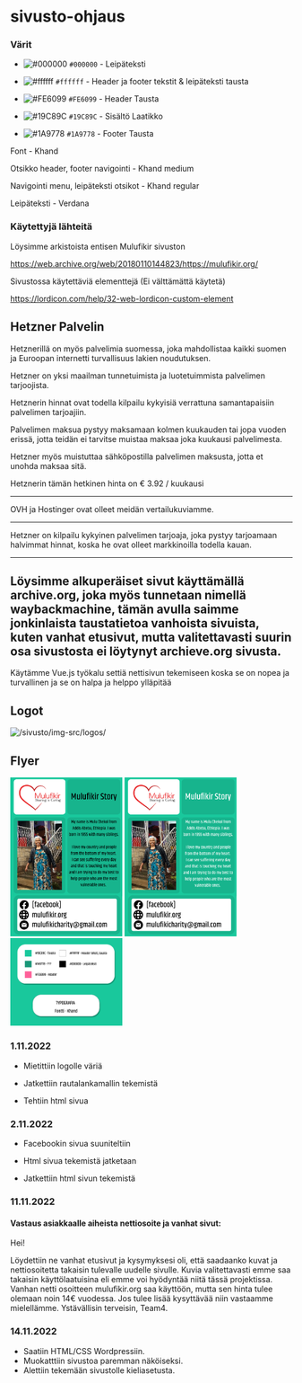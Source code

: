 # sivusto-ohjaus

### Värit

- ![#000000](https://placehold.co/15x15/000000/000000.png) `#000000` - Leipäteksti

- ![#ffffff](https://placehold.co/15x15/ffffff/ffffff.png) `#ffffff` - Header ja footer tekstit & leipäteksti tausta

- ![#FE6099](https://placehold.co/15x15/FE6099/FE6099.png) `#FE6099` - Header Tausta

- ![#19C89C](https://placehold.co/15x15/19C89C/19C89C.png) `#19C89C` - Sisältö Laatikko

- ![#1A9778](https://placehold.co/15x15/1A9778/1A9778.png) `#1A9778` - Footer Tausta

Font - Khand

Otsikko header, footer navigointi - Khand medium

Navigointi menu, leipäteksti otsikot - Khand regular

Leipäteksti -  Verdana

### Käytettyjä lähteitä

Löysimme arkistoista entisen Mulufikir sivuston

https://web.archive.org/web/20180110144823/https://mulufikir.org/

Sivustossa käytettäviä elementtejä (Ei välttämättä käytetä)

https://lordicon.com/help/32-web-lordicon-custom-element

Hetzner Palvelin
------- 
Hetznerillä on myös palvelimia suomessa, joka mahdollistaa kaikki suomen ja Euroopan internetti turvallisuus lakien noudutuksen. 

Hetzner on yksi maailman tunnetuimista ja luotetuimmista palvelimen tarjoojista.

Hetznerin hinnat ovat todella kilpailu kykyisiä verrattuna samantapaisiin palvelimen tarjoajiin. 

Palvelimen maksua pystyy maksamaan kolmen kuukauden tai jopa vuoden erissä, jotta teidän ei tarvitse muistaa maksaa joka kuukausi palvelimesta. 

Hetzner myös muistuttaa sähköpostilla palvelimen maksusta, jotta et unohda maksaa sitä. 

Hetznerin tämän hetkinen hinta on € 3.92 / kuukausi

------- 

OVH ja Hostinger ovat olleet meidän vertailukuviamme. 


------ 

Hetzner on kilpailu kykyinen palvelimen tarjoaja, joka pystyy tarjoamaan halvimmat hinnat, koska he ovat olleet markkinoilla todella kauan. 

------ 

Löysimme alkuperäiset sivut käyttämällä archive.org, joka myös tunnetaan nimellä waybackmachine, tämän avulla saimme jonkinlaista taustatietoa vanhoista sivuista, kuten vanhat etusivut, mutta valitettavasti suurin osa sivustosta ei löytynyt archieve.org sivusta.
------

Käytämme Vue.js työkalu settiä nettisivun tekemiseen koska se on nopea ja turvallinen ja se on halpa ja helppo ylläpitää

## Logot

![/sivusto/img-src/logos/](/sivusto/img-src/logos)

## Flyer
<div>
 <img src="/sivusto/img-src/misc/Flyer.png" width="200">
 <img src="/sivusto/img-src/misc/Flyer-White-Text.png" width="200">
 <img src="/sivusto/img-src/misc/Graafinen.png" width="200">
</div>

### 1.11.2022
- Mietittiin logolle väriä

- Jatkettiin rautalankamallin tekemistä

- Tehtiin html sivua

### 2.11.2022
- Facebookin sivua suuniteltiin

- Html sivua tekemistä jatketaan

- Jatkettiin html sivun tekemistä

### 11.11.2022
#### Vastaus asiakkaalle aiheista nettiosoite ja vanhat sivut:

Hei! 

Löydettiin ne vanhat etusivut ja kysymyksesi oli, että saadaanko kuvat ja nettiosoitetta takaisin tulevalle uudelle sivulle. Kuvia valitettavasti emme saa    takaisin käyttölaatuisina eli emme voi hyödyntää niitä tässä projektissa. 
Vanhan netti osoitteen mulufikir.org saa käyttöön, mutta sen hinta tulee olemaan noin 14€ vuodessa.
Jos tulee lisää kysyttävää niin vastaamme mielellämme.
Ystävällisin terveisin, Team4.

### 14.11.2022
 - Saatiin HTML/CSS Wordpressiin.
 - Muokatttiin sivustoa paremman näköiseksi. 
 - Alettiin tekemään sivustolle kieliasetusta.

